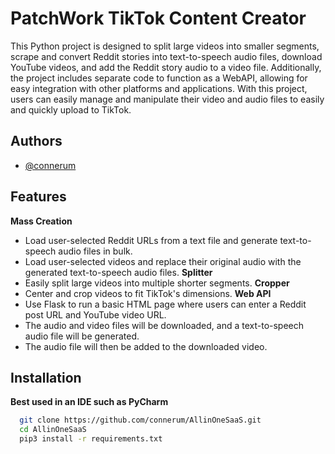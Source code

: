
# PatchWork TikTok Content Creator

This Python project is designed to split large videos into smaller segments, scrape and convert Reddit stories into text-to-speech audio files, download YouTube videos, and add the Reddit story audio to a video file. Additionally, the project includes separate code to function as a WebAPI, allowing for easy integration with other platforms and applications. With this project, users can easily manage and manipulate their video and audio files to easily and quickly upload to TikTok.




## Authors

- [@connerum](https://github.com/connerum)


## Features
**Mass Creation**
- Load user-selected Reddit URLs from a text file and generate text-to-speech audio files in bulk.
- Load user-selected videos and replace their original audio with the generated text-to-speech audio files.
**Splitter**
- Easily split large videos into multiple shorter segments.
**Cropper**
- Center and crop videos to fit TikTok's dimensions.
**Web API**
- Use Flask to run a basic HTML page where users can enter a Reddit post URL and YouTube video URL.
- The audio and video files will be downloaded, and a text-to-speech audio file will be generated.
- The audio file will then be added to the downloaded video.


## Installation

**Best used in an IDE such as PyCharm**

```bash
  git clone https://github.com/connerum/AllinOneSaaS.git
  cd AllinOneSaaS
  pip3 install -r requirements.txt
```
    
